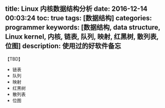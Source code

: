 title: Linux 内核数据结构分析
date: 2016-12-14 00:03:24
toc: true
tags: [数据结构]
categories: programmer
keywords: [数据结构, data structure, Linux kernel, 内核, 链表, 队列, 映射, 红黑树, 散列表, 位图]
description: 使用过的好软件备忘
---

【TBD】
- 链表
- 队列
- 映射
- 红黑树
- 散列表
- 位图
